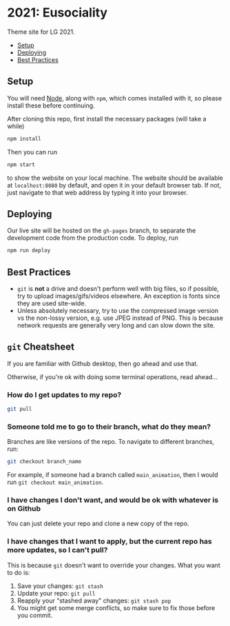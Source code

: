 # 2021: Eusociality

Theme site for LG 2021.

- [Setup](#setup)
- [Deploying](#deploying)
- [Best Practices](#best-practices)

## Setup

You will need [Node](https://nodejs.org/en/), along with `npm`, which comes
installed with it, so please install these before continuing.

After cloning this repo, first install the necessary packages (will take a while)

```sh
npm install
```

Then you can run

```sh
npm start
```

to show the website on your local machine. The website should be available at
`localhost:8080` by default, and open it in your default browser tab. If not,
just navigate to that web address by typing it into your browser.

## Deploying

Our live site will be hosted on the `gh-pages` branch, to separate the development code from the production code. To deploy, run

```sh
npm run deploy
```

## Best Practices

- `git` is **not** a drive and doesn't perform well with big files, so if
possible, try to upload images/gifs/videos elsewhere. An exception is fonts
since they are used site-wide.
- Unless absolutely necessary, try to use the compressed image version vs the
non-lossy version, e.g. use JPEG instead of PNG. This is because network
requests are generally very long and can slow down the site.

## `git` Cheatsheet

If you are familiar with Github desktop, then go ahead and use that.

Otherwise, if you're ok with doing some terminal operations, read ahead...

### How do I get updates to my repo?

```sh
git pull
```

### Someone told me to go to their branch, what do they mean?

Branches are like versions of the repo. To navigate to different branches, run:

```sh
git checkout branch_name
```

For example, if someone had a branch called `main_animation`, then I would run `git checkout main_animation`.

### I have changes I don't want, and would be ok with whatever is on Github

You can just delete your repo and clone a new copy of the repo.

### I have changes that I want to apply, but the current repo has more updates, so I can't pull?

This is because `git` doesn't want to override your changes. What you want to do is:

1. Save your changes: `git stash`
2. Update your repo: `git pull`
3. Reapply your "stashed away" changes: `git stash pop`
4. You might get some merge conflicts, so make sure to fix those before you commit.
